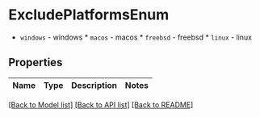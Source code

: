 # ExcludePlatformsEnum

* `windows` - windows * `macos` - macos * `freebsd` - freebsd * `linux` - linux
## Properties
Name | Type | Description | Notes
------------ | ------------- | ------------- | -------------

[[Back to Model list]](../README.md#documentation-for-models) [[Back to API list]](../README.md#documentation-for-api-endpoints) [[Back to README]](../README.md)


